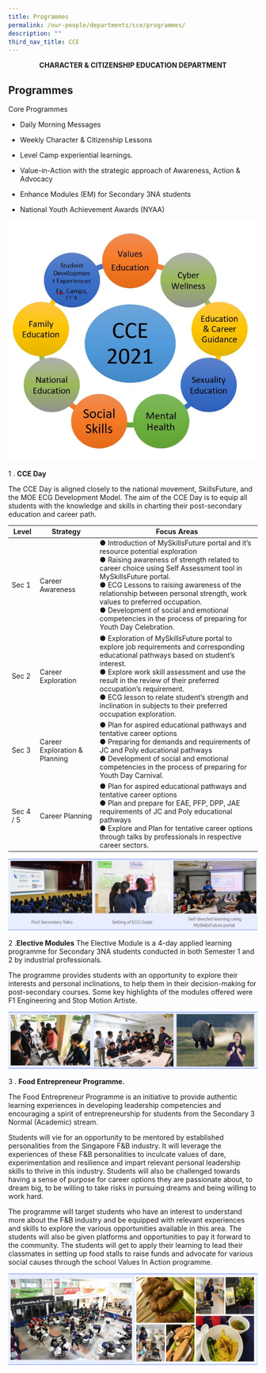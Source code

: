 ```yaml
---
title: Programmes
permalink: /our-people/departments/cce/programmes/
description: ""
third_nav_title: CCE
---
```

**<center>CHARACTER &amp; CITIZENSHIP EDUCATION DEPARTMENT</center>**


## Programmes

Core Programmes  
*   Daily Morning Messages  
    
*   Weekly Character & Citizenship Lessons
*   Level Camp experiential learnings.
*   Value-in-Action with the strategic approach of Awareness, Action & Advocacy
*   Enhance Modules (EM) for Secondary 3NA students
*   National Youth Achievement Awards (NYAA)


![](/images/Our%20People/Departments/CCE/CCE%20Prog%201.jpg)

1 .  **CCE Day**  
    

The CCE Day is aligned closely to the national movement, SkillsFuture, and the MOE ECG Development Model. The aim of the CCE Day is to equip all students with the knowledge and skills in charting their post-secondary education and career path.

<table>
<thead>
  <tr>
    <th>Level</th>
    <th>Strategy</th>
    <th>Focus Areas</th>
  </tr>
</thead>
<tbody>
  <tr>
    <td>Sec 1</td>
    <td>Career Awareness</td>
    <td>●      Introduction of MySkillsFuture portal and it’s resource potential exploration<br>●      Raising awareness of strength related to career choice using Self Assessment tool in MySkillsFuture portal.<br>●      ECG Lessons to raising awareness of the relationship between personal strength, work values to preferred occupation.<br>●      Development of social and emotional competencies in the process of preparing for Youth Day Celebration.</td>
  </tr>
  <tr>
    <td>Sec 2</td>
    <td>Career Exploration</td>
    <td>●      Exploration of MySkillsFuture portal to explore job requirements and corresponding educational pathways based on student’s interest.<br>●      Explore work skill assessment and use the result in the review of their preferred occupation’s requirement.<br>●      ECG lesson to relate student’s strength and inclination in subjects to their preferred occupation exploration.</td>
  </tr>
  <tr>
    <td>Sec 3</td>
    <td>Career Exploration &amp; Planning</td>
    <td>●      Plan for aspired educational pathways and tentative career options<br>●      Preparing for demands and requirements of JC and Poly educational pathways<br>●      Development of social and emotional competencies in the process of preparing for Youth Day Carnival.</td>
  </tr>
  <tr>
    <td>Sec 4 / 5</td>
    <td>Career Planning</td>
    <td>●      Plan for aspired educational pathways and tentative career options<br>●      Plan and prepare for EAE, PFP, DPP, JAE requirements of JC and Poly educational pathways<br>●      Explore and Plan for tentative career options through talks by professionals in respective career sectors.</td>
  </tr>
</tbody>
</table>

![](/images/Our%20People/Departments/CCE/CCE%20Prog%202.png)



2 .**Elective Modules**
The Elective Module is a 4-day applied learning programme for Secondary 3NA students conducted in both Semester 1 and 2 by industrial professionals.

The programme provides students with an opportunity to explore their interests and personal inclinations, to help them in their decision-making for post-secondary courses. Some key highlights of the modules offered were F1 Engineering and Stop Motion Artiste.

![](/images/Our%20People/Departments/CCE/CCE%20Prog%203.png)

3 . **Food Entrepreneur Programme.**  

The Food Entrepreneur Programme is an initiative to provide authentic learning experiences in developing leadership competencies and encouraging a spirit of entrepreneurship for students from the Secondary 3 Normal (Academic) stream. 

  

Students will vie for an opportunity to be mentored by established personalities from the Singapore F&B industry. It will leverage the experiences of these F&B personalities to inculcate values of dare, experimentation and resilience and impart relevant personal leadership skills to thrive in this industry. Students will also be challenged towards having a sense of purpose for career options they are passionate about, to dream big, to be willing to take risks in pursuing dreams and being willing to work hard. 

  

The programme will target students who have an interest to understand more about the F&B industry and be equipped with relevant experiences and skills to explore the various opportunities available in this area. The students will also be given platforms and opportunities to pay it forward to the community. The students will get to apply their learning to lead their classmates in setting up food stalls to raise funds and advocate for various social causes through the school Values In Action programme.

![](/images/Our%20People/Departments/CCE/CCE%20Prog%204.png)